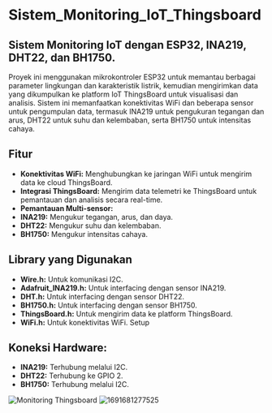 # Sistem_Monitoring_IoT_Thingsboard
## Sistem Monitoring IoT dengan ESP32, INA219, DHT22, dan BH1750.
Proyek ini menggunakan mikrokontroler ESP32 untuk memantau berbagai parameter lingkungan dan karakteristik listrik, kemudian mengirimkan data yang dikumpulkan ke platform IoT ThingsBoard untuk visualisasi dan analisis. Sistem ini memanfaatkan konektivitas WiFi dan beberapa sensor untuk pengumpulan data, termasuk INA219 untuk pengukuran tegangan dan arus, DHT22 untuk suhu dan kelembaban, serta BH1750 untuk intensitas cahaya.

## Fitur
- **Konektivitas WiFi:** Menghubungkan ke jaringan WiFi untuk mengirim data ke cloud ThingsBoard.
- **Integrasi ThingsBoard:** Mengirim data telemetri ke ThingsBoard untuk pemantauan dan analisis secara real-time.
- **Pemantauan Multi-sensor:**
- **INA219:** Mengukur tegangan, arus, dan daya.
- **DHT22:** Mengukur suhu dan kelembaban.
- **BH1750:** Mengukur intensitas cahaya.
## Library yang Digunakan
- **Wire.h:** Untuk komunikasi I2C.
- **Adafruit_INA219.h:** Untuk interfacing dengan sensor INA219.
- **DHT.h:** Untuk interfacing dengan sensor DHT22.
- **BH1750.h:** Untuk interfacing dengan sensor BH1750.
- **ThingsBoard.h:** Untuk mengirim data ke platform ThingsBoard.
- **WiFi.h:** Untuk konektivitas WiFi.
Setup
## Koneksi Hardware:
- **INA219:** Terhubung melalui I2C.
- **DHT22:** Terhubung ke GPIO 2.
- **BH1750:** Terhubung melalui I2C.

![Monitoring Thingsboard](https://github.com/Achmad-Dimyati/Sistem_Monitoring_IoT_Thingsboard/assets/167073850/541a1e18-3409-4ebd-b090-36d7b8e86a85)
![1691681277525](https://github.com/Achmad-Dimyati/Sistem_Monitoring_IoT_Thingsboard/assets/167073850/1c539f62-943f-4bb0-a953-b49b0d96532b)
